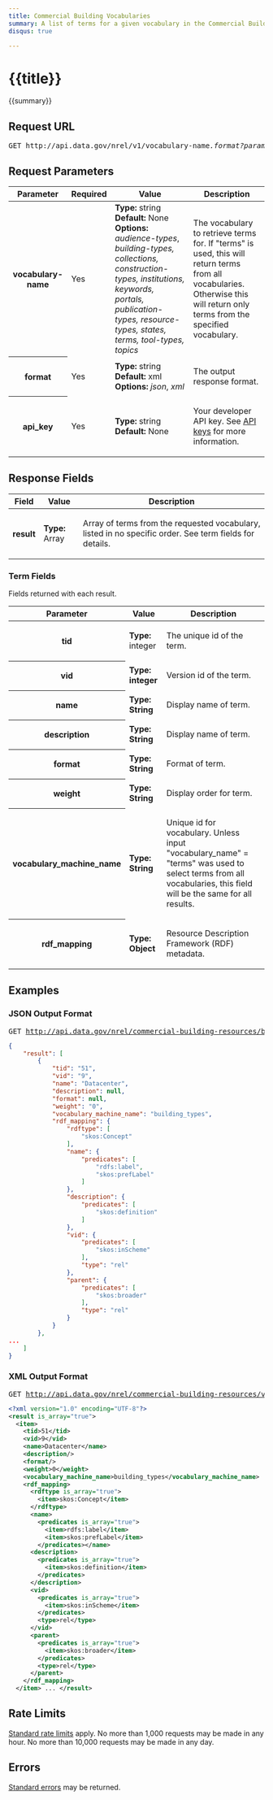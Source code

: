 ```yaml
---
title: Commercial Building Vocabularies
summary: A list of terms for a given vocabulary in the Commercial Buildings Resource Database.  Useful for advanced search integration.
disqus: true

---
```


# {{title}}
{{summary}}

<ul id="toc"></ul>

## Request URL

<pre>GET http://api.data.gov/nrel/v1/vocabulary-name<em>.format?parameters</em></pre>

## Request Parameters

<table border="0" cellpadding="0" cellspacing="0" class="doc-parameters">
  <thead>
    <tr>
      <th class="doc-parameters-name" scope="col">Parameter</th>
      <th class="doc-parameters-required" scope="col">Required</th>
      <th class="doc-parameters-value" scope="col">Value</th>
      <th class="doc-parameters-description" scope="col">Description</th>
    </tr>
  </thead>
  <tbody>
    <tr>
      <th class="doc-parameter-name" scope="row">vocabulary-name</th>
      <td class="doc-parameter-required">Yes</td>
      <td class="doc-parameter-value">
        <div class="doc-parameter-value-field">
          <strong>Type:</strong> string
        </div>
        <div class="doc-parameter-value-field">
          <strong>Default:</strong> None
        </div>
        <div class="doc-parameter-value-field">
          <strong>Options:</strong> <em>audience-types</em>, <i>building-types, collections, construction-types, institutions, keywords, portals, publication-types, resource-types, states, terms, tool-types, topics</i>
        </div>
      </td>
      <td class="doc-parameter-description">
        <p>The vocabulary to retrieve terms for. If "terms" is used, this will return terms from all vocabularies. Otherwise this will return only terms from the specified vocabulary.</p>
      </td>
    </tr>
    <tr>
      <th class="doc-parameter-name" scope="row">format</th>
      <td class="doc-parameter-required">Yes</td>
      <td class="doc-parameter-value">
        <div class="doc-parameter-value-field">
          <strong>Type:</strong> string
        </div>
        <div class="doc-parameter-value-field">
          <strong>Default:</strong> xml
        </div>
        <div class="doc-parameter-value-field">
          <strong>Options:</strong> <em>json</em>, <em>xml</em>
        </div>
      </td>
      <td class="doc-parameter-description">
        <p>The output response format.</p>
      </td>
    </tr>
    <tr>
      <th class="doc-parameter-name" scope="row">api_key</th>
      <td class="doc-parameter-required">Yes</td>
      <td class="doc-parameter-value">
        <div class="doc-parameter-value-field">
          <strong>Type:</strong> string
        </div>
        <div class="doc-parameter-value-field">
          <strong>Default:</strong> None
        </div>
      </td>
      <td class="doc-parameter-description">
        <p>Your developer API key. See <a href="/doc/api-key">API keys</a> for more information.</p>
      </td>
    </tr>
  </tbody>
</table>

## Response Fields



<table border="0" cellpadding="0" cellspacing="0" class="doc-parameters">
  <thead>
    <tr>
      <th class="doc-parameters-name" scope="col">Field</th>
      <th class="doc-parameters-value" scope="col">Value</th>
      <th class="doc-parameters-description" scope="col">Description</th>
    </tr>
  </thead>
  <tbody>
    <tr>
      <th class="doc-parameter-name" scope="row">result</th>
      <td class="doc-parameter-value">
        <div class="doc-parameter-value-field">
          <strong>Type:</strong> Array
        </div>
        <div class="doc-parameter-value-field"></div>
      </td>
      <td class="doc-parameter-description">
        <p>Array of terms from the requested vocabulary, listed in no specific order. See term fields for details.</p>
      </td>
    </tr>
  </tbody>
</table>

### Term Fields

Fields returned with each result.

<table border="0" cellpadding="0" cellspacing="0" class="doc-parameters">
  <thead>
    <tr>
      <th class="doc-parameters-name" scope="col">Parameter</th>
      <th class="doc-parameters-value" scope="col">Value</th>
      <th class="doc-parameters-description" scope="col">Description</th>
    </tr>
  </thead>
  <tbody>
    <tr>
      <th class="doc-parameter-name" scope="row">tid</th>
      <td class="doc-parameter-value">
        <div class="doc-parameter-value-field">
          <strong>Type:</strong> integer
        </div>
      </td>
      <td class="doc-parameter-description">
        <p>The unique id of the term.</p>
      </td>
    </tr>
    <tr>
      <th class="doc-parameter-name" scope="row">vid</th>
      <td class="doc-parameter-value">
        <div class="doc-parameter-value-field">
          <strong>Type: integer</strong>
        </div>
      </td>
      <td class="doc-parameter-description">
        <p>Version id of the term.</p>
      </td>
    </tr>
    <tr>
      <th class="doc-parameter-name" scope="row">name</th>
      <td class="doc-parameter-value">
        <div class="doc-parameter-value-field">
          <span><b>Type: String</b></span>
        </div>
      </td>
      <td class="doc-parameter-description">
        <p>Display name of term.</p>
      </td>
    </tr>
    <tr>
      <th class="doc-parameter-name" scope="row">description</th>
      <td class="doc-parameter-value">
        <div class="doc-parameter-value-field">
          <span><b>Type: String</b></span>
        </div>
      </td>
      <td class="doc-parameter-description">
        <p>Display name of term.</p>
      </td>
    </tr>
    <tr>
      <th class="doc-parameter-name" scope="row">format</th>
      <td class="doc-parameter-value">
        <div class="doc-parameter-value-field">
          <span><b>Type: String</b></span>
        </div>
      </td>
      <td class="doc-parameter-description">
        <p>Format of term.</p>
      </td>
    </tr>
    <tr>
      <th class="doc-parameter-name" scope="row">weight</th>
      <td class="doc-parameter-value">
        <div class="doc-parameter-value-field">
          <span><b>Type: String</b></span>
        </div>
      </td>
      <td class="doc-parameter-description">
        <p>Display order for term.</p>
      </td>
    </tr>
    <tr>
      <th class="doc-parameter-name" scope="row">vocabulary_machine_name</th>
      <td class="doc-parameter-value">
        <div class="doc-parameter-value-field">
          <span><b>Type: String</b></span>
        </div>
      </td>
      <td class="doc-parameter-description">
        <p>Unique id for vocabulary. Unless input "vocabulary_name" = "terms" was used to select terms from all vocabularies, this field will be the same for all results.</p>
      </td>
    </tr>
    <tr>
      <th class="doc-parameter-name" scope="row">rdf_mapping</th>
      <td class="doc-parameter-value">
        <div class="doc-parameter-value-field">
          <span><b>Type: Object</b></span>
        </div>
      </td>
      <td class="doc-parameter-description">
        <p>Resource Description Framework (RDF) metadata.</p>
      </td>
    </tr>
  </tbody>
</table>

## Examples

### JSON Output Format

<pre>GET <a href="http://api.data.gov/nrel/commercial-building-resources/v1/building-types.json?api_key=DEMO_KEY">http://api.data.gov/nrel/commercial-building-resources/building-types.json?api_key=DEMO_KEY</a></pre>

```json
{
    "result": [
        {
            "tid": "51",
            "vid": "9",
            "name": "Datacenter",
            "description": null,
            "format": null,
            "weight": "0",
            "vocabulary_machine_name": "building_types",
            "rdf_mapping": {
                "rdftype": [
                    "skos:Concept"
                ],
                "name": {
                    "predicates": [
                        "rdfs:label",
                        "skos:prefLabel"
                    ]
                },
                "description": {
                    "predicates": [
                        "skos:definition"
                    ]
                },
                "vid": {
                    "predicates": [
                        "skos:inScheme"
                    ],
                    "type": "rel"
                },
                "parent": {
                    "predicates": [
                        "skos:broader"
                    ],
                    "type": "rel"
                }
            }
        },
...
    ]
}
```

### XML Output Format

<pre>GET <a href="http://api.data.gov/nrel/commercial-building-resources/v1/building-types.xml?api_key=DEMO_KEY">http://api.data.gov/nrel/commercial-building-resources/v1/service.xml?api_key=DEMO_KEY</a></pre>

```xml
<?xml version="1.0" encoding="UTF-8"?>
<result is_array="true">
  <item>
    <tid>51</tid>
    <vid>9</vid>
    <name>Datacenter</name>
    <description/>
    <format/>
    <weight>0</weight>
    <vocabulary_machine_name>building_types</vocabulary_machine_name>
    <rdf_mapping>
      <rdftype is_array="true">
        <item>skos:Concept</item>
      </rdftype>
      <name>
        <predicates is_array="true">
          <item>rdfs:label</item>
          <item>skos:prefLabel</item>
        </predicates></name>
      <description>
        <predicates is_array="true">
          <item>skos:definition</item>
        </predicates>
      </description>
      <vid>
        <predicates is_array="true">
          <item>skos:inScheme</item>
        </predicates>
        <type>rel</type>
      </vid>
      <parent>
        <predicates is_array="true">
          <item>skos:broader</item>
        </predicates>
        <type>rel</type>
      </parent>
    </rdf_mapping>
  </item> ... </result>
```

## Rate Limits

[Standard rate limits](/docs/rate-limits) apply. No more than 1,000 requests may be made in any hour. No more than 10,000 requests may be made in any day.

## Errors

[Standard errors](/docs/errors) may be returned.
